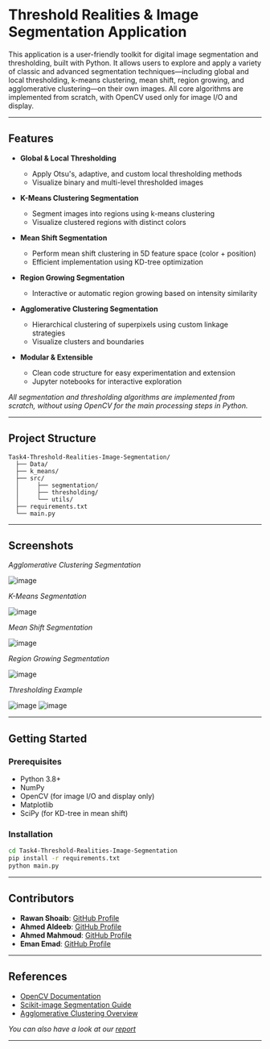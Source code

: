 # Threshold Realities & Image Segmentation Application

This application is a user-friendly toolkit for digital image segmentation and thresholding, built with Python. It allows users to explore and apply a variety of classic and advanced segmentation techniques—including global and local thresholding, k-means clustering, mean shift, region growing, and agglomerative clustering—on their own images. All core algorithms are implemented from scratch, with OpenCV used only for image I/O and display.

---

## Features

- **Global & Local Thresholding**
  - Apply Otsu's, adaptive, and custom local thresholding methods
  - Visualize binary and multi-level thresholded images

- **K-Means Clustering Segmentation**
  - Segment images into regions using k-means clustering
  - Visualize clustered regions with distinct colors

- **Mean Shift Segmentation**
  - Perform mean shift clustering in 5D feature space (color + position)
  - Efficient implementation using KD-tree optimization

- **Region Growing Segmentation**
  - Interactive or automatic region growing based on intensity similarity

- **Agglomerative Clustering Segmentation**
  - Hierarchical clustering of superpixels using custom linkage strategies
  - Visualize clusters and boundaries

- **Modular & Extensible**
  - Clean code structure for easy experimentation and extension
  - Jupyter notebooks for interactive exploration

_All segmentation and thresholding algorithms are implemented from scratch, without using OpenCV for the main processing steps in Python._

---

## Project Structure

```
Task4-Threshold-Realities-Image-Segmentation/
  ├── Data/
  ├── k_means/
  ├── src/
  │     ├── segmentation/
  │     ├── thresholding/
  │     └── utils/
  ├── requirements.txt
  └── main.py
```

---

## Screenshots

<!-- Add screenshots or demo images here -->
*Agglomerative Clustering Segmentation*

![image](https://github.com/user-attachments/assets/3a863738-ee41-41e4-8ab6-a34c5a90760a)

*K-Means Segmentation*

![image](https://github.com/user-attachments/assets/53c1dace-228a-4564-8578-b57dc5f1b755)

*Mean Shift Segmentation*

![image](https://github.com/user-attachments/assets/6b760b9f-cdd1-4b34-b6c1-3f4422525e2a)


*Region Growing Segmentation*

![image](https://github.com/user-attachments/assets/243abde8-9e63-400d-9728-58225788fdeb)

*Thresholding Example*

![image](https://github.com/user-attachments/assets/143712ac-1e14-43f9-b199-6174bba70815)
![image](https://github.com/user-attachments/assets/324edcca-95ca-42ad-a72a-cf185b1405de)

---

## Getting Started

### Prerequisites

- Python 3.8+
- NumPy
- OpenCV (for image I/O and display only)
- Matplotlib
- SciPy (for KD-tree in mean shift)

### Installation

```sh
cd Task4-Threshold-Realities-Image-Segmentation
pip install -r requirements.txt
python main.py
```

---

## Contributors

* **Rawan Shoaib**: [GitHub Profile](https://github.com/RawanAhmed444)
* **Ahmed Aldeeb**: [GitHub Profile](https://github.com/AhmedXAlDeeb)
* **Ahmed Mahmoud**: [GitHub Profile](https://github.com/ahmed-226)
* **Eman Emad**: [GitHub Profile](https://github.com/Alyaaa16)

---

## References

- [OpenCV Documentation](https://docs.opencv.org/)
- [Scikit-image Segmentation Guide](https://scikit-image.org/docs/stable/user_guide/tutorial_segmentation.html)
- [Agglomerative Clustering Overview](https://scikit-learn.org/stable/modules/clustering.html#hierarchical-clustering)

*You can also have a look at our [report](https://drive.google.com/file/d/15cwDQ7J_kcL8NU-0F3znew6tUgDfxzOc/view?usp=sharing)*

---
